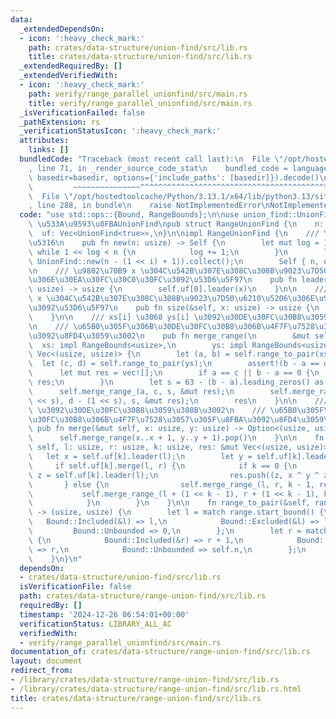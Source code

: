 ```yaml
---
data:
  _extendedDependsOn:
  - icon: ':heavy_check_mark:'
    path: crates/data-structure/union-find/src/lib.rs
    title: crates/data-structure/union-find/src/lib.rs
  _extendedRequiredBy: []
  _extendedVerifiedWith:
  - icon: ':heavy_check_mark:'
    path: verify/range_parallel_unionfind/src/main.rs
    title: verify/range_parallel_unionfind/src/main.rs
  _isVerificationFailed: false
  _pathExtension: rs
  _verificationStatusIcon: ':heavy_check_mark:'
  attributes:
    links: []
  bundledCode: "Traceback (most recent call last):\n  File \"/opt/hostedtoolcache/Python/3.13.1/x64/lib/python3.13/site-packages/onlinejudge_verify/documentation/build.py\"\
    , line 71, in _render_source_code_stat\n    bundled_code = language.bundle(stat.path,\
    \ basedir=basedir, options={'include_paths': [basedir]}).decode()\n          \
    \         ~~~~~~~~~~~~~~~^^^^^^^^^^^^^^^^^^^^^^^^^^^^^^^^^^^^^^^^^^^^^^^^^^^^^^^^^^^^^^^^^^\n\
    \  File \"/opt/hostedtoolcache/Python/3.13.1/x64/lib/python3.13/site-packages/onlinejudge_verify/languages/rust.py\"\
    , line 288, in bundle\n    raise NotImplementedError\nNotImplementedError\n"
  code: "use std::ops::{Bound, RangeBounds};\n\nuse union_find::UnionFind;\n\n///\
    \ \u533A\u9593\u8FBAUnionFind\npub struct RangeUnionFind {\n    n: usize,\n  \
    \  uf: Vec<UnionFind<true>>,\n}\n\nimpl RangeUnionFind {\n    /// \u521D\u671F\
    \u5316\n    pub fn new(n: usize) -> Self {\n        let mut log = 1;\n       \
    \ while 1 << log < n {\n            log += 1;\n        }\n        let uf = (0..log).map(|i|\
    \ UnionFind::new(n - (1 << i) + 1)).collect();\n        Self { n, uf }\n    }\n\
    \n    /// \u9802\u70B9 x \u304C\u542B\u307E\u308C\u308B\u9023\u7D50\u6210\u5206\
    \u306E\u30EA\u30FC\u30C0\u30FC\u3092\u53D6\u5F97\n    pub fn leader(&self, x:\
    \ usize) -> usize {\n        self.uf[0].leader(x)\n    }\n\n    /// \u9802\u70B9\
    \ x \u304C\u542B\u307E\u308C\u308B\u9023\u7D50\u6210\u5206\u306E\u9802\u70B9\u6570\
    \u3092\u53D6\u5F97\n    pub fn size(&self, x: usize) -> usize {\n        self.uf[0].size(x)\n\
    \    }\n\n    /// xs[i] \u3068 ys[i] \u3092\u30DE\u30FC\u30B8\u3059\u308B\u3002\
    \n    /// \u65B0\u305F\u306B\u30DE\u30FC\u30B8\u306B\u4F7F\u7528\u3057\u305F\u8FBA\
    \u3092\u8FD4\u3059\u3002\n    pub fn merge_range(\n        &mut self,\n      \
    \  xs: impl RangeBounds<usize>,\n        ys: impl RangeBounds<usize>,\n    ) ->\
    \ Vec<(usize, usize)> {\n        let (a, b) = self.range_to_pair(xs);\n      \
    \  let (c, d) = self.range_to_pair(ys);\n        assert!(b - a == d - c);\n  \
    \      let mut res = vec![];\n        if a == c || b - a == 0 {\n            return\
    \ res;\n        }\n        let s = 63 - (b - a).leading_zeros() as usize;\n  \
    \      self.merge_range_(a, c, s, &mut res);\n        self.merge_range_(b - (1\
    \ << s), d - (1 << s), s, &mut res);\n        res\n    }\n\n    /// x \u3068 y\
    \ \u3092\u30DE\u30FC\u30B8\u3059\u308B\u3002\n    /// \u65B0\u305F\u306B\u30DE\
    \u30FC\u30B8\u306B\u4F7F\u7528\u3057\u305F\u8FBA\u3092\u8FD4\u3059\u3002\n   \
    \ pub fn merge(&mut self, x: usize, y: usize) -> Option<(usize, usize)> {\n  \
    \      self.merge_range(x..x + 1, y..y + 1).pop()\n    }\n\n    fn merge_range_(&mut\
    \ self, l: usize, r: usize, k: usize, res: &mut Vec<(usize, usize)>) {\n     \
    \   let x = self.uf[k].leader(l);\n        let y = self.uf[k].leader(r);\n   \
    \     if self.uf[k].merge(l, r) {\n            if k == 0 {\n                let\
    \ z = self.uf[k].leader(l);\n                res.push((z, x ^ y ^ z));\n     \
    \       } else {\n                self.merge_range_(l, r, k - 1, res);\n     \
    \           self.merge_range_(l + (1 << k - 1), r + (1 << k - 1), k - 1, res);\n\
    \            }\n        }\n    }\n\n    fn range_to_pair(&self, range: impl RangeBounds<usize>)\
    \ -> (usize, usize) {\n        let l = match range.start_bound() {\n         \
    \   Bound::Included(&l) => l,\n            Bound::Excluded(&l) => l + 1,\n   \
    \         Bound::Unbounded => 0,\n        };\n        let r = match range.end_bound()\
    \ {\n            Bound::Included(&r) => r + 1,\n            Bound::Excluded(&r)\
    \ => r,\n            Bound::Unbounded => self.n,\n        };\n        (l, r)\n\
    \    }\n}\n"
  dependsOn:
  - crates/data-structure/union-find/src/lib.rs
  isVerificationFile: false
  path: crates/data-structure/range-union-find/src/lib.rs
  requiredBy: []
  timestamp: '2024-12-26 06:54:01+00:00'
  verificationStatus: LIBRARY_ALL_AC
  verifiedWith:
  - verify/range_parallel_unionfind/src/main.rs
documentation_of: crates/data-structure/range-union-find/src/lib.rs
layout: document
redirect_from:
- /library/crates/data-structure/range-union-find/src/lib.rs
- /library/crates/data-structure/range-union-find/src/lib.rs.html
title: crates/data-structure/range-union-find/src/lib.rs
---
```

